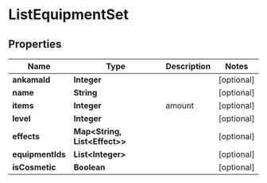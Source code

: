

# ListEquipmentSet


## Properties

| Name | Type | Description | Notes |
|------------ | ------------- | ------------- | -------------|
|**ankamaId** | **Integer** |  |  [optional] |
|**name** | **String** |  |  [optional] |
|**items** | **Integer** | amount |  [optional] |
|**level** | **Integer** |  |  [optional] |
|**effects** | **Map&lt;String, List&lt;Effect&gt;&gt;** |  |  [optional] |
|**equipmentIds** | **List&lt;Integer&gt;** |  |  [optional] |
|**isCosmetic** | **Boolean** |  |  [optional] |



